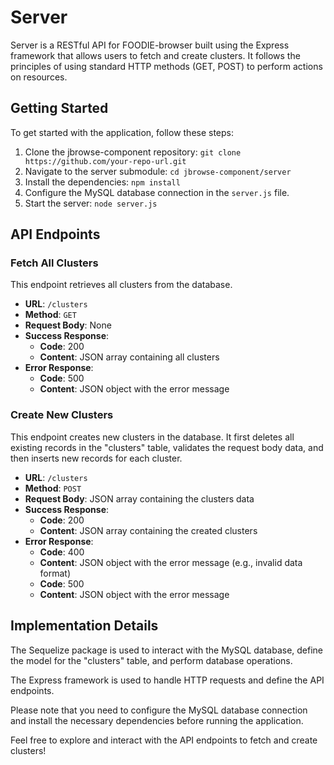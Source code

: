 # Server

Server is a RESTful API for FOODIE-browser built using the Express framework that allows users to fetch and create clusters. It follows the principles of using standard HTTP methods (GET, POST) to perform actions on resources.

## Getting Started

To get started with the application, follow these steps:

1. Clone the jbrowse-component repository: `git clone https://github.com/your-repo-url.git`
2. Navigate to the server submodule: `cd jbrowse-component/server`
3. Install the dependencies: `npm install`
3. Configure the MySQL database connection in the `server.js` file.
4. Start the server: `node server.js`

## API Endpoints

### Fetch All Clusters

This endpoint retrieves all clusters from the database.

- **URL**: `/clusters`
- **Method**: `GET`
- **Request Body**: None
- **Success Response**: 
    - **Code**: 200
    - **Content**: JSON array containing all clusters
- **Error Response**:
    - **Code**: 500
    - **Content**: JSON object with the error message

### Create New Clusters

This endpoint creates new clusters in the database. It first deletes all existing records in the "clusters" table, validates the request body data, and then inserts new records for each cluster.

- **URL**: `/clusters`
- **Method**: `POST`
- **Request Body**: JSON array containing the clusters data
- **Success Response**: 
    - **Code**: 200
    - **Content**: JSON array containing the created clusters
- **Error Response**:
    - **Code**: 400
    - **Content**: JSON object with the error message (e.g., invalid data format)
    - **Code**: 500
    - **Content**: JSON object with the error message

## Implementation Details

The Sequelize package is used to interact with the MySQL database, define the model for the "clusters" table, and perform database operations. 

The Express framework is used to handle HTTP requests and define the API endpoints.

Please note that you need to configure the MySQL database connection and install the necessary dependencies before running the application.

Feel free to explore and interact with the API endpoints to fetch and create clusters!
